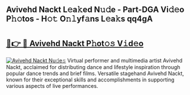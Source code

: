 ## Avivehd Nackt L𝚎a𝚔ed N𝚞𝚍e - Part-DGA Vi𝚍𝚎o P𝚑𝚘tos - H𝚘𝚝 O𝚗𝚕yf𝚊ns L𝚎a𝚔s qq4gA

# <h2><a href="http://kf1cnl.oniu.top/?m=Avivehd+Nackt">🔗👉 🔴 Avivehd Nackt P𝚑ot𝚘𝚜 V𝚒d𝚎o</a></h2>

[![Avivehd Nackt Nu𝚍e𝚜](https://i.imgur.com/0qMVB7G.gif)](http://kf1cnl.oniu.top/?m=Avivehd+Nackt)
Virtual performer and multimedia artist Avivehd Nackt, acclaimed for distributing dance and lifestyle inspiration through popular dance trends and brief films. Versatile stagehand Avivehd Nackt, known for their exceptional skills and accomplishments in supporting various aspects of live performances.  
